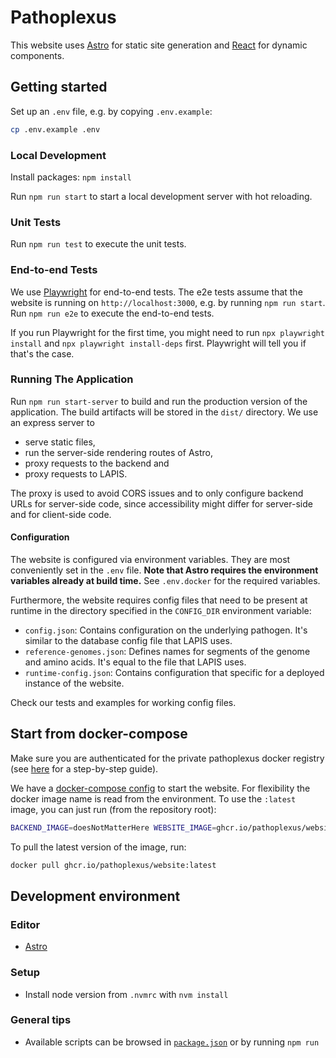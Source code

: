 # Pathoplexus

This website uses [Astro](https://astro.build/) for static site generation and
[React](https://react.dev/) for dynamic components.

## Getting started

Set up an `.env` file, e.g. by copying `.env.example`:

```bash
cp .env.example .env
```

### Local Development

Install packages: `npm install`

Run `npm run start` to start a local development server with hot reloading.

### Unit Tests

Run `npm run test` to execute the unit tests.

### End-to-end Tests

We use [Playwright](https://playwright.dev/) for end-to-end tests.
The e2e tests assume that the website is running on `http://localhost:3000`, e.g. by running `npm run start`.
Run `npm run e2e` to execute the end-to-end tests.

If you run Playwright for the first time, you might need to run `npx playwright install`
and `npx playwright install-deps` first. Playwright will tell you if that's the case.

### Running The Application

Run `npm run start-server` to build and run the production version of the application.
The build artifacts will be stored in the `dist/` directory.
We use an express server to
* serve static files,
* run the server-side rendering routes of Astro,
* proxy requests to the backend and
* proxy requests to LAPIS.

The proxy is used to avoid CORS issues and to only configure backend URLs for server-side code,
since accessibility might differ for server-side and for client-side code.

#### Configuration

The website is configured via environment variables. They are most conveniently set in the `.env` file.
**Note that Astro requires the environment variables already at build time.**
See `.env.docker` for the required variables.

Furthermore, the website requires config files that need to be present at runtime in the directory
specified in the `CONFIG_DIR` environment variable:
* `config.json`: Contains configuration on the underlying pathogen. It's similar to the database config file that LAPIS uses.
* `reference-genomes.json`: Defines names for segments of the genome and amino acids. It's equal to the file that LAPIS uses.
* `runtime-config.json`: Contains configuration that specific for a deployed instance of the website.

Check our tests and examples for working config files.

## Start from docker-compose

Make sure you are authenticated for the private pathoplexus docker registry (see [here](../README.md) for a step-by-step guide).

We have a [docker-compose config](../docker-compose.yml) to start the website. For flexibility the docker image name is read from the environment.
To use the `:latest` image, you can just run (from the repository root):

```bash
BACKEND_IMAGE=doesNotMatterHere WEBSITE_IMAGE=ghcr.io/pathoplexus/website:latest docker compose up website
```

To pull the latest version of the image, run:

```bash
docker pull ghcr.io/pathoplexus/website:latest
```

## Development environment

### Editor

- [Astro](https://docs.astro.build/en/editor-setup/)

### Setup

- Install node version from `.nvmrc` with `nvm install`

### General tips

- Available scripts can be browsed in [`package.json`](./package.json) or by running `npm run`
